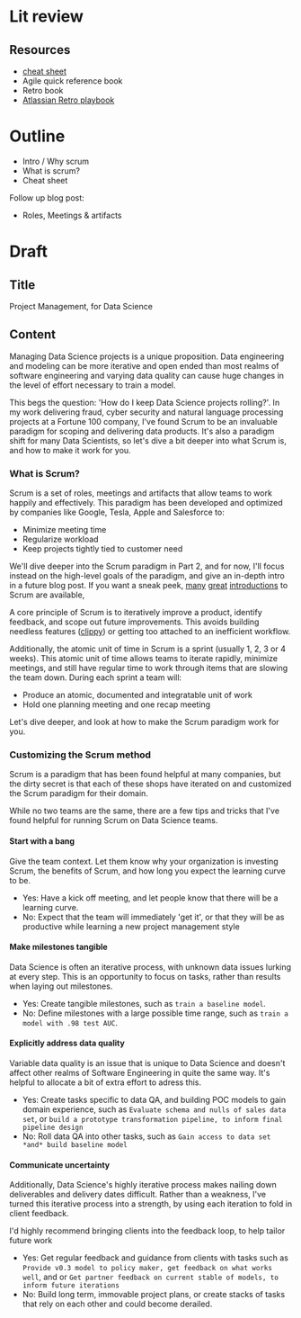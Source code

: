 # Lit review

## Resources

 - [cheat sheet](cheat_sheet/scrum_cheat_sheet.md)
 - Agile quick reference book
 - Retro book
 - [Atlassian Retro playbook](https://www.atlassian.com/team-playbook/plays/retrospective)

# Outline

 - Intro / Why scrum
 - What is scrum?
 - Cheat sheet

Follow up blog post:

 - Roles, Meetings & artifacts

# Draft

## Title

Project Management, for Data Science

## Content

Managing Data Science projects is a unique proposition. Data engineering and modeling can be more iterative and open ended than most realms of software engineering and varying data quality can cause huge changes in the level of effort necessary to train a model. 

This begs the question: 'How do I keep Data Science projects rolling?'. In my work delivering fraud, cyber security and natural language processing projects at a Fortune 100 company, I've found Scrum to be an invaluable paradigm for scoping and delivering data products. It's also a paradigm shift for many Data Scientists, so let's dive a bit deeper into what Scrum is, and how to make it work for you. 

### What is Scrum?

Scrum is a set of roles, meetings and artifacts that allow teams to work happily and effectively. This paradigm has been developed and optimized by companies like Google, Tesla, Apple and Salesforce to:

 - Minimize meeting time
 - Regularize workload
 - Keep projects tightly tied to customer need

We'll dive deeper into the Scrum paradigm in Part 2, and for now, I'll focus instead on the high-level goals of the paradigm, and give an in-depth intro in a future blog post. If you want a sneak peek, [many](https://www.youtube.com/watch?v=9TycLR0TqFA) [great](https://www.atlassian.com/agile/scrum) [introductions](https://www.scrum.org/resources/introduction-scrum) to Scrum are available,

A core principle of Scrum is to iteratively improve a product, identify feedback, and scope out future improvements. This avoids 
building needless features ([clippy](https://en.wikipedia.org/wiki/Office_Assistant)) or getting too attached to an inefficient workflow. 

Additionally, the atomic unit of time in Scrum is a sprint (usually 1, 2, 3 or 4 weeks). This atomic unit of time allows teams to iterate rapidly, minimize meetings, and still have regular time to work through items that are slowing the team down. During each sprint a team will:

 - Produce an atomic, documented and integratable unit of work
 - Hold one planning meeting and one recap meeting

Let's dive deeper, and look at how to make the Scrum paradigm work for you. 

### Customizing the Scrum method

Scrum is a paradigm that has been found helpful at many companies, but the dirty secret is that each of these shops have iterated on and customized the Scrum paradigm for their domain.

While no two teams are the same, there are a few tips and tricks that I've found helpful for running Scrum on Data Science teams. 


#### Start with a bang

Give the team context. Let them know why your organization is investing Scrum, the benefits of Scrum, and how long you expect the learning curve to be.

 - Yes: Have a kick off meeting, and let people know that there will be a learning curve.
 - No: Expect that the team will immediately 'get it', or that they will be as productive while learning a new project management style


#### Make milestones tangible

Data Science is often an iterative process, with unknown data issues lurking at every step. This is an opportunity to focus on tasks, rather than results when laying out milestones. 

 - Yes: Create tangible milestones, such as `train a baseline model`.
 - No: Define milestones with a large possible time range, such as `train a model with .98 test AUC`.


#### Explicitly address data quality

Variable data quality is an issue that is unique to Data Science and doesn't affect other realms of Software Engineering in quite the same way. It's helpful to allocate a bit of extra effort to adress this. 

 - Yes: Create tasks specific to data QA, and building POC models to gain domain experience, such as `Evaluate schema and nulls of sales data set`, or `build a prototype transformation pipeline, to inform final pipeline design`
 - No: Roll data QA into other tasks, such as `Gain access to data set *and* build baseline model`

#### Communicate uncertainty

Additionally, Data Science's highly iterative process makes nailing down deliverables and delivery dates difficult. Rather than a weakness, I've turned this iterative process into a strength, by using each iteration to fold in client feedback.

I'd highly recommend bringing clients into the feedback loop, to help tailor future work

 - Yes: Get regular feedback and guidance from clients with tasks such as `Provide v0.3 model to policy maker, get feedback on what works well`, and or `Get partner feedback on current stable of models, to inform future iterations`
 - No: Build long term, immovable project plans, or create stacks of tasks that rely on each other and could become derailed. 

